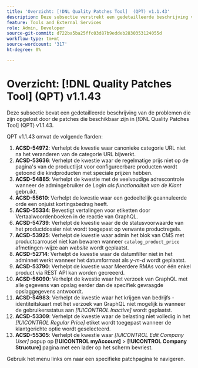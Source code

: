 ```yaml
---
title: 'Overzicht: [!DNL Quality Patches Tool]  (QPT) v1.1.43'
description: Deze subsectie verstrekt een gedetailleerde beschrijving van de kwesties die door de flarden beschikbaar in  [!DNL Quality Patches Tool]  (QPT) v1.1.43 worden opgelost.
feature: Tools and External Services
role: Admin, Developer
source-git-commit: d722ba5ba25ffc03d87b9eddeb2830353124055d
workflow-type: tm+mt
source-wordcount: '317'
ht-degree: 0%

---
```


# Overzicht: [!DNL Quality Patches Tool] (QPT) v1.1.43

Deze subsectie bevat een gedetailleerde beschrijving van de problemen die zijn opgelost door de patches die beschikbaar zijn in [!DNL Quality Patches Tool] (QPT) v1.1.43.

QPT v1.1.43 omvat de volgende flarden:

1. **ACSD-54972**: Verhelpt de kwestie waar canonieke categorie URL niet na het veranderen van de categorie URL bijwerkt.
1. **ACSD-53636**: Verhelpt de kwestie waar de regelmatige prijs niet op de pagina&#39;s van de productlijst voor configureerbare producten wordt getoond die kindproducten met speciale prijzen hebben.
1. **ACSD-54885**: Verhelpt de kwestie met de veelvoudige adrescontrole wanneer de admingebruiker de *Login als functionaliteit van de Klant* gebruikt.
1. **ACSD-55610**: Verhelpt de kwestie waar een gedeeltelijk geannuleerde orde een onjuist kortingsbedrag heeft.
1. **ACSD-55334**: Bevestigt vertalingen voor etiketten door Vertaalwoordenboeken in de reactie van GraphQL.
1. **ACSD-54739**: Verhelpt de kwestie waar de de statusvoorwaarde van het productdossier niet wordt toegepast op verwante productregels.
1. **ACSD-53925**: Verhelpt de kwestie waar admin het blok van CMS met productcarrousel niet kan bewaren wanneer `catalog_product_price` afmetingen-wijze aan *website* wordt geplaatst.
1. **ACSD-52714**: Verhelpt de kwestie waar de datumfilter niet in het adminnet werkt wanneer het datumformaat als *y-m-d* wordt geplaatst.
1. **ACSD-53790**: Verhelpt de kwestie waar Meerdere RMAs voor één enkel product via REST API kan worden gecreeerd.
1. **ACSD-56090**: Verhelpt de kwestie waar het verzoek van GraphQL met alle gegevens van opslag eerder dan de specifiek gevraagde opslaggegevens antwoordt.
1. **ACSD-54983**: Verhelpt de kwestie waar het krijgen van bedrijfs - identiteitskaart met het verzoek van GraphQL niet mogelijk is wanneer de gebruikersstatus aan *[!UICONTROL Inactive]* wordt geplaatst.
1. **ACSD-53309**: Verhelpt de kwestie waar de belasting niet volledig in het *[!UICONTROL Regular Price]* etiket wordt toegepast wanneer de klantgerichte optie wordt geselecteerd.
1. **ACSD-55305**: Verhelpt de kwestie waar *[!UICONTROL Edit Company User]* popup op **[!UICONTROL myAccount]** > **[!UICONTROL Company Structure]** pagina met een lader op het scherm bevriest.

Gebruik het menu links om naar een specifieke patchpagina te navigeren.
